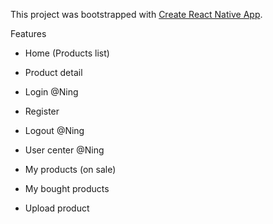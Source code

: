 This project was bootstrapped with [Create React Native App](https://github.com/react-community/create-react-native-app).

 Features
 
 - Home (Products list) 
 - Product detail

 - Login @Ning
 - Register 
 - Logout @Ning
 - User center @Ning

 - My products (on sale)
 - My bought products
 - Upload product
 
 

